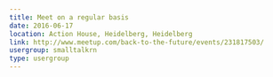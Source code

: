 ```yaml
---
title: Meet on a regular basis
date: 2016-06-17
location: Action House, Heidelberg, Heidelberg
link: http://www.meetup.com/back-to-the-future/events/231817503/
usergroup: smalltalkrn
type: usergroup
---
```

